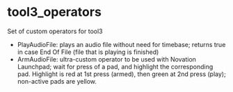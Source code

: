 # tool3_operators
Set of custom operators for tool3
- PlayAudioFile: plays an audio file without need for timebase; returns true in case End Of File (file that is playing is finished)
- ArmAudioFile: ultra-custom operator to be used with Novation Launchpad; wait for press of a pad, and highlight the corresponding pad. Highlight is red at 1st press (armed), then green at 2nd press (play); non-active pads are yellow.
